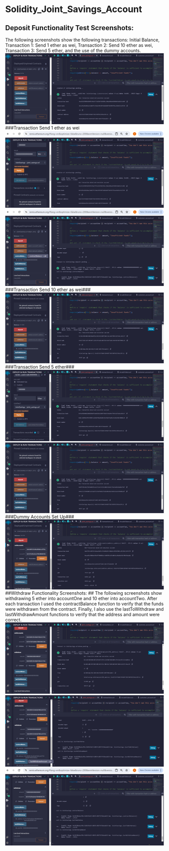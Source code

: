 # Solidity_Joint_Savings_Account

## Deposit Functionality Test Screenshots: ##

The following screenshots show the following transactions: Initial Balance, Transaction 1: Send 1 ether as wei, Transaction 2: Send 10 ether as wei, Transaction 3: Send 5 ether, and the use of the dummy accounts.
<img src="/Images/startbal2.png">
###Transaction Send 1 ether as wei
<img src="/Images/Oneethwei3.png">
<img src="/Images/OneethBAL4.png">
###Transaction Send 10 ether as wei###
<img src="/Images/TenethBAL5.png">
###Transaction Send 5 ether###
<img src="/Images/FiveethBAL6.png">
<img src="/Images/Fivebal7.png">
###Dummy Accounts Set Up###
<img src="/Images/dummyacct8.png">
##Withdraw Functionality Screenshots: ##
The following screenshots show withdrawing 5 ether into accountOne and 10 ether into accountTwo. After each transaction I used the contractBalance function to verify that the funds were withdrawn from the contract. Finally, I also use the lastToWithdraw and lastWithdrawAmount functions to verify that the address and amount were correct.
<img src="/Images/5ethTR9.png">
<img src="/Images/11.png">
<img src="/Images/12.png">

